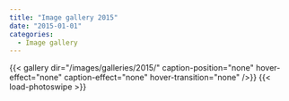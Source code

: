 ```yaml
---
title: "Image gallery 2015"
date: "2015-01-01"
categories:
  - Image gallery
---
```


{{< gallery dir="/images/galleries/2015/" caption-position="none" hover-effect="none" caption-effect="none" hover-transition="none" />}}
{{< load-photoswipe >}}